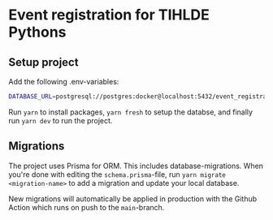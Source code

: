 # Event registration for TIHLDE Pythons

## Setup project

Add the following .env-variables:

```bash
DATABASE_URL=postgresql://postgres:docker@localhost:5432/event_registration
```

Run `yarn` to install packages, `yarn fresh` to setup the databse, and finally run `yarn dev` to run the project.

## Migrations

The project uses Prisma for ORM. This includes database-migrations. When you're done with editing the `schema.prisma`-file, run `yarn migrate <migration-name>` to add a migration and update your local database.

New migrations will automatically be applied in production with the Github Action which runs on push to the `main`-branch.
